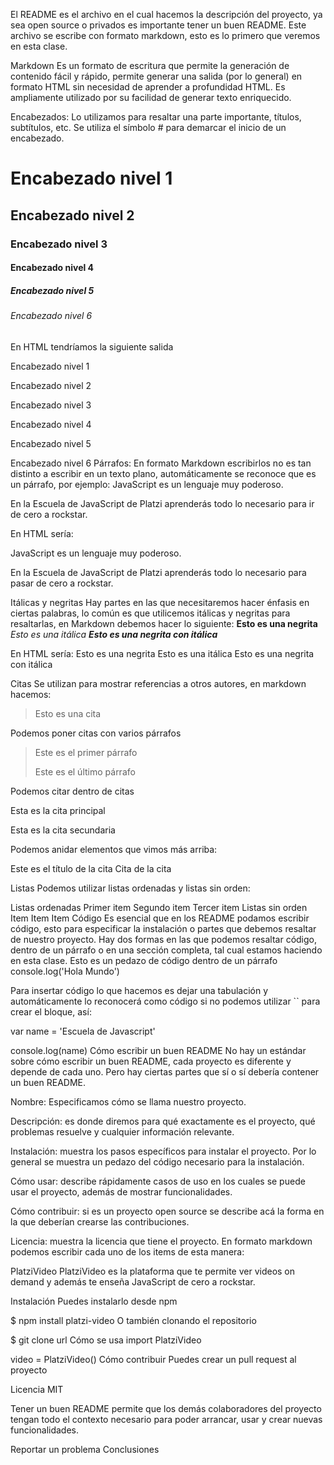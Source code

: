 El README es el archivo en el cual hacemos la descripción del proyecto, ya sea open source o privados es importante tener un buen README. Este archivo se escribe con formato markdown, esto es lo primero que veremos en esta clase.

Markdown
Es un formato de escritura que permite la generación de contenido fácil y rápido, permite generar una salida (por lo general) en formato HTML sin necesidad de aprender a profundidad HTML. Es ampliamente utilizado por su facilidad de generar texto enriquecido.

Encabezados:
Lo utilizamos para resaltar una parte importante, títulos, subtítulos, etc. Se utiliza el símbolo # para demarcar el inicio de un encabezado.

# Encabezado nivel 1

## Encabezado nivel 2

### Encabezado nivel 3

#### Encabezado nivel 4

##### Encabezado nivel 5

###### Encabezado nivel 6

En HTML tendríamos la siguiente salida

Encabezado nivel 1

Encabezado nivel 2

Encabezado nivel 3

Encabezado nivel 4

Encabezado nivel 5

Encabezado nivel 6
Párrafos:
En formato Markdown escribirlos no es tan distinto a escribir en un texto plano, automáticamente se reconoce que es un párrafo, por ejemplo:
JavaScript es un lenguaje muy poderoso.

En la Escuela de JavaScript de Platzi aprenderás todo lo necesario para ir
de cero a rockstar.

En HTML sería:

JavaScript es un lenguaje muy poderoso.

En la Escuela de JavaScript de Platzi aprenderás todo lo necesario para pasar de cero a rockstar.

Itálicas y negritas
Hay partes en las que necesitaremos hacer énfasis en ciertas palabras, lo común es que utilicemos itálicas y negritas para resaltarlas, en Markdown debemos hacer lo siguiente:
**Esto es una negrita**
_Esto es una itálica_
**_Esto es una negrita con itálica_**

En HTML sería:
Esto es una negrita
Esto es una itálica
Esto es una negrita con itálica

Citas
Se utilizan para mostrar referencias a otros autores, en markdown hacemos:

> Esto es una cita

Podemos poner citas con varios párrafos

> Este es el primer párrafo
>
> Este es el último párrafo

Podemos citar dentro de citas

Esta es la cita principal

Esta es la cita secundaria

Podemos anidar elementos que vimos más arriba:

Este es el título de la cita
Cita de la cita

Listas
Podemos utilizar listas ordenadas y listas sin orden:

Listas ordenadas
Primer item
Segundo item
Tercer item
Listas sin orden
Item
Item
Item
Código
Es esencial que en los README podamos escribir código, esto para especificar la instalación o partes que debemos resaltar de nuestro proyecto. Hay dos formas en las que podemos resaltar código, dentro de un párrafo o en una sección completa, tal cual estamos haciendo en esta clase.
Esto es un pedazo de código dentro de un párrafo console.log('Hola Mundo')

Para insertar código lo que hacemos es dejar una tabulación y automáticamente lo reconocerá como código si no podemos utilizar `` para crear el bloque, así:

var name = 'Escuela de Javascript'

console.log(name)
Cómo escribir un buen README
No hay un estándar sobre cómo escribir un buen README, cada proyecto es diferente y depende de cada uno. Pero hay ciertas partes que sí o sí debería contener un buen README.

Nombre: Especificamos cómo se llama nuestro proyecto.

Descripción: es donde diremos para qué exactamente es el proyecto, qué problemas resuelve y cualquier información relevante.

Instalación: muestra los pasos específicos para instalar el proyecto. Por lo general se muestra un pedazo del código necesario para la instalación.

Cómo usar: describe rápidamente casos de uso en los cuales se puede usar el proyecto, además de mostrar funcionalidades.

Cómo contribuir: si es un proyecto open source se describe acá la forma en la que deberían crearse las contribuciones.

Licencia: muestra la licencia que tiene el proyecto.
En formato markdown podemos escribir cada uno de los items de esta manera:

PlatziVideo
PlatziVideo es la plataforma que te permite ver videos on demand y además
te enseña JavaScript de cero a rockstar.

Instalación
Puedes instalarlo desde npm

\$ npm install platzi-video
O también clonando el repositorio

\$ git clone url
Cómo se usa
import PlatziVideo

video = PlatziVideo()
Cómo contribuir
Puedes crear un pull request al proyecto

Licencia
MIT

Tener un buen README permite que los demás colaboradores del proyecto tengan todo el contexto necesario para poder arrancar, usar y crear nuevas funcionalidades.

Reportar un problema
Conclusiones
